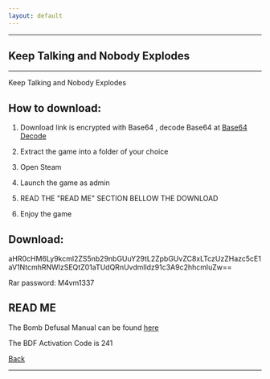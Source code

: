 ```yaml
---
layout: default
---
```


* * *

## Keep Talking and Nobody Explodes

* * *

Keep Talking and Nobody Explodes

## How to download:

1. Download link is encrypted with Base64 , decode Base64 at [Base64 Decode](https://www.base64decode.org/)

2. Extract the game into a folder of your choice

3. Open Steam

4. Launch the game as admin

5. READ THE "READ ME" SECTION BELLOW THE DOWNLOAD

6. Enjoy the game

## Download:

aHR0cHM6Ly9kcml2ZS5nb29nbGUuY29tL2ZpbGUvZC8xLTczUzZHazc5cE1aV1NtcmhRNWlzSEQtZ01aTUdQRnUvdmlldz91c3A9c2hhcmluZw==

Rar password: M4vm1337

## READ ME

The Bomb Defusal Manual can be found [here](https://www.bombmanual.com/web/index.html)

The BDF Activation Code is 241

[Back](https://m4vmcvrk.github.io/)

* * *